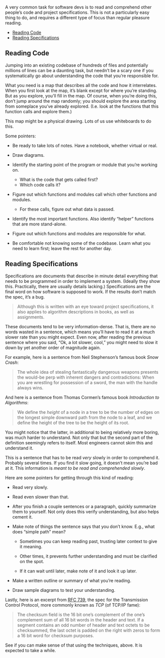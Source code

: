 A very common task for software devs is to read and comprehend other people’s code and project specifications. This is not a particularly easy thing to do, and requires a different type of focus than regular pleasure reading.

- [Reading Code](#reading-code)
- [Reading Specifications](#reading-specifications)

## Reading Code

Jumping into an existing codebase of hundreds of files and potentially millions of lines can be a daunting task, but needn’t be a scary one if you systematically go about understanding the code that you’re responsible for.

What you need is a map that describes all the code and how it interrelates. When you first look at the map, it’s blank except for where you’re standing. But as you explore, you’ll fill in the map. Of course, when you’re doing this, don’t jump around the map randomly; you should explore the area starting from someplace you’ve already explored. (I.e. look at the functions that this function calls and explore them.)

This map might be a physical drawing. Lots of us use whiteboards to do this.

Some pointers:

- Be ready to take lots of notes. Have a notebook, whether virtual or real.

- Draw diagrams.

- Identify the starting point of the program or module that you’re working on.

  - What is the code that gets called first?
  - Which code calls it?

- Figure out which functions and modules call which other functions and modules.

  - For these calls, figure out what data is passed.

- Identify the most important functions. Also identify “helper” functions that are more stand-alone.

- Figure out which functions and modules are responsible for what.

- Be comfortable not knowing some of the codebase. Learn what you need to learn first; leave the rest for another day.

## Reading Specifications

Specifications are documents that describe in minute detail everything that needs to be programmed in order to implement a system. (Ideally they show this. Practically, there are usually details lacking.) Specifications are the final word on how software is supposed to work. If the results don’t match the spec, it’s a bug.

> Although this is written with an eye toward project specifications, it also applies to algorithm descriptions in books, as well as assignments.

These documents tend to be very information-dense. That is, there are no words wasted in a sentence, which means you’ll have to read it at a much slower rate than you might expect. Even now, after reading the previous sentence where you said, “Ok, a lot slower, cool,” you might need to slow it down by yet another order of magnitude again.

For example, here is a sentence from Neil Stephenson’s famous book _Snow Crash_:

> The whole idea of stealing fantastically dangerous weapons presents the would-be perp with inherent dangers and contradictions: When you are wrestling for possession of a sword, the man with the handle always wins.

And here is a sentence from Thomas Cormen’s famous book _Introduction to Algorithms_:

> We define the _height_ of a node in a tree to be the number of edges on the longest simple downward path from the node to a leaf, and we define the height of the tree to be the height of its root.

You might notice that the latter, in additional to being relatively more boring, was much harder to understand. Not only that but the second part of the definition seemingly refers to itself. Most engineers cannot skim this and understand it.

This is a sentence that has to be read _very_ slowly in order to comprehend it. Probably several times. If you find it slow going, it doesn’t mean you’re bad at it. This information is _meant to be read and comprehended slowly_.

Here are some pointers for getting through this kind of reading:

- Read very slowly.

- Read even slower than that.

- After you finish a couple sentences or a paragraph, quickly summarize them to yourself. Not only does this verify understanding, but also helps cement it.

- Make note of things the sentence says that you don’t know. E.g., what does “simple path” mean?

  - Sometimes you can keep reading past, trusting later context to give it meaning.

  - Other times, it prevents further understanding and must be clarified on the spot.

  - If it can wait until later, make note of it and look it up later.

- Make a written outline or summary of what you’re reading.

- Draw sample diagrams to test your understanding.

Lastly, here is an excerpt from [RFC 739](https://tools.ietf.org/html/rfc793), the spec for the Transmission Control Protocol, more commonly known as _TCP_ (of TCP/IP fame):

> The checksum field is the 16 bit one’s complement of the one’s complement sum of all 16 bit words in the header and text. If a segment contains an odd number of header and text octets to be checksummed, the last octet is padded on the right with zeros to form a 16 bit word for checksum purposes.

See if you can make sense of that using the techniques, above. It is expected to take a while.

